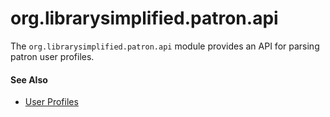 org.librarysimplified.patron.api
===

The `org.librarysimplified.patron.api` module provides an API for parsing
patron user profiles.

#### See Also

* [User Profiles](https://github.com/NYPL-Simplified/Simplified/wiki/User-Profile-Management-Protocol)
